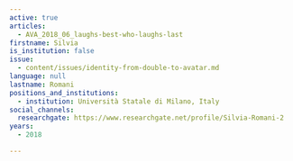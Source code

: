 ```yaml
---
active: true
articles:
  - AVA_2018_06_laughs-best-who-laughs-last
firstname: Silvia
is_institution: false
issue:
  - content/issues/identity-from-double-to-avatar.md
language: null
lastname: Romani
positions_and_institutions:
  - institution: Università Statale di Milano, Italy
social_channels:
  researchgate: https://www.researchgate.net/profile/Silvia-Romani-2
years:
  - 2018

---
```

